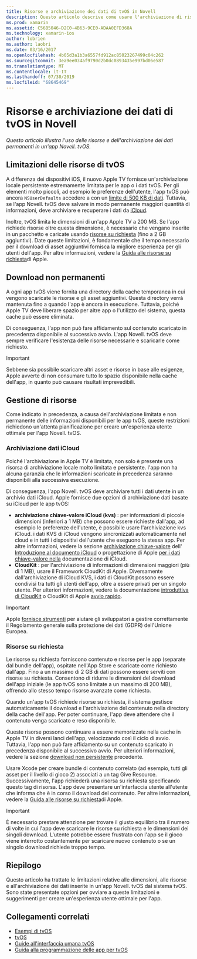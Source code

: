 ```yaml
---
title: Risorse e archiviazione dei dati di tvOS in Novell
description: Questo articolo descrive come usare l'archiviazione di risorse e dati permanenti in un'app tvOS compilata con Novell. Illustra l'archiviazione dei dati iCloud e le risorse su richiesta.
ms.prod: xamarin
ms.assetid: C56B5046-D2C0-4B63-9CE0-ADAA0EFD368A
ms.technology: xamarin-ios
author: lobrien
ms.author: laobri
ms.date: 03/16/2017
ms.openlocfilehash: 4b05d3a1b3a6557fd912ac85023267499c04c262
ms.sourcegitcommit: 3ea9ee034af9790d2b0dc0893435e997bd06e587
ms.translationtype: MT
ms.contentlocale: it-IT
ms.lasthandoff: 07/30/2019
ms.locfileid: "68645469"
---
```

# <a name="tvos-resources-and-data-storage-in-xamarin"></a>Risorse e archiviazione dei dati di tvOS in Novell

_Questo articolo illustra l'uso delle risorse e dell'archiviazione dei dati permanenti in un'app Novell. tvOS._

<a name="tvOS-Resource-Limitations" />

## <a name="tvos-resource-limitations"></a>Limitazioni delle risorse di tvOS

A differenza dei dispositivi iOS, il nuovo Apple TV fornisce un'archiviazione locale persistente estremamente limitata per le app o i dati tvOS. Per gli elementi molto piccoli, ad esempio le preferenze dell'utente, l'app tvOS può ancora `NSUserDefaults` accedere a con un [limite di 500 KB di dati](https://forums.developer.apple.com/message/50696#50696). Tuttavia, se l'app Novell. tvOS deve salvare in modo permanente maggiori quantità di informazioni, deve archiviare e recuperare i dati da [iCloud](#iCloud-Data-Storage).

Inoltre, tvOS limita le dimensioni di un'app Apple TV a 200 MB. Se l'app richiede risorse oltre questa dimensione, è necessario che vengano inserite in un pacchetto e caricate usando [risorse su richiesta](#On-Demand-Resources) (fino a 2 GB aggiuntivi). Date queste limitazioni, è fondamentale che il tempo necessario per il download di asset aggiuntivi fornisca la migliore esperienza per gli utenti dell'app. Per altre informazioni, vedere la [Guida alle risorse su richiesta](https://developer.apple.com/library/prerelease/tvos/documentation/FileManagement/Conceptual/On_Demand_Resources_Guide/index.html#//apple_ref/doc/uid/TP40015083)di Apple.

<a name="Non-Persistent-Downloads" />

## <a name="non-persistent-downloads"></a>Download non permanenti

A ogni app tvOS viene fornita una directory della cache temporanea in cui vengono scaricate le risorse e gli asset aggiuntivi. Questa directory verrà mantenuta fino a quando l'app è ancora in esecuzione. Tuttavia, poiché Apple TV deve liberare spazio per altre app o l'utilizzo del sistema, questa cache può essere eliminata.

Di conseguenza, l'app non può fare affidamento sul contenuto scaricato in precedenza disponibile al successivo avvio. L'app Novell. tvOS deve sempre verificare l'esistenza delle risorse necessarie e scaricarle come richiesto.

> [!IMPORTANT]
> Sebbene sia possibile scaricare altri asset e risorse in base alle esigenze, Apple avverte di non consumare tutto lo spazio disponibile nella cache dell'app, in quanto può causare risultati imprevedibili.




<a name="Managing-Resources" />

## <a name="managing-resources"></a>Gestione di risorse

Come indicato in precedenza, a causa dell'archiviazione limitata e non permanente delle informazioni disponibili per le app tvOS, queste restrizioni richiedono un'attenta pianificazione per creare un'esperienza utente ottimale per l'app Novell. tvOS.

<a name="iCloud-Data-Storage" />

### <a name="icloud-data-storage"></a>Archiviazione dati iCloud

Poiché l'archiviazione in Apple TV è limitata, non solo è presente una risorsa di archiviazione locale molto limitata e persistente. l'app non ha alcuna garanzia che le informazioni scaricate in precedenza saranno disponibili alla successiva esecuzione.

Di conseguenza, l'app Novell. tvOS deve archiviare tutti i dati utente in un archivio dati iCloud. Apple fornisce due opzioni di archiviazione dati basate su iCloud per le app tvOS:

- **archiviazione chiave-valore iCloud (kvs)** : per informazioni di piccole dimensioni (inferiori a 1 MB) che possono essere richieste dall'app, ad esempio le preferenze dell'utente, è possibile usare l'archiviazione kvs iCloud. i dati KVS di iCloud vengono sincronizzati automaticamente nel cloud e in tutti i dispositivi dell'utente che eseguono la stessa app. Per altre informazioni, vedere la sezione [archiviazione chiave-valore](~/ios/data-cloud/introduction-to-icloud.md) dell' [Introduzione al documento iCloud](~/ios/data-cloud/introduction-to-icloud.md) o progettazione di Apple [per i dati chiave-valore nella](https://developer.apple.com/library/prerelease/tvos/documentation/General/Conceptual/iCloudDesignGuide/Chapters/DesigningForKey-ValueDataIniCloud.html#//apple_ref/doc/uid/TP40012094-CH7) documentazione di iCloud.
- **CloudKit** : per l'archiviazione di informazioni di dimensioni maggiori (più di 1 MB), usare il Framework CloudKit di Apple. Diversamente dall'archiviazione di iCloud KVS, i dati di CloudKit possono essere condivisi tra tutti gli utenti dell'app, oltre a essere privati per un singolo utente. Per ulteriori informazioni, vedere la documentazione [introduttiva di CloudKit](~/ios/data-cloud/intro-to-cloudkit.md) o CloudKit di Apple [avvio rapido](https://developer.apple.com/library/prerelease/tvos/documentation/DataManagement/Conceptual/CloudKitQuickStart/Introduction/Introduction.html#//apple_ref/doc/uid/TP40014987).

> [!IMPORTANT]
> Apple [fornisce strumenti](https://developer.apple.com/support/allowing-users-to-manage-data/) per aiutare gli sviluppatori a gestire correttamente il Regolamento generale sulla protezione dei dati (GDPR) dell'Unione Europea.

<a name="On-Demand-Resources" />

### <a name="on-demand-resources"></a>Risorse su richiesta

Le risorse su richiesta forniscono contenuto e risorse per le app (separate dal bundle dell'app), ospitate nell'App Store e scaricate come richiesto dall'app. Fino a un massimo di 2 GB di dati possono essere serviti con risorse su richiesta. Consentono di ridurre le dimensioni del download dell'app iniziale (le app tvOS sono limitate a un massimo di 200 MB), offrendo allo stesso tempo risorse avanzate come richiesto.

Quando un'app tvOS richiede risorse su richiesta, il sistema gestisce automaticamente il download e l'archiviazione del contenuto nella directory della cache dell'app. Per poter continuare, l'app deve attendere che il contenuto venga scaricato e reso disponibile.

Queste risorse possono continuare a essere memorizzate nella cache in Apple TV in diversi lanci dell'app, velocizzando così il ciclo di avvio. Tuttavia, l'app non può fare affidamento su un contenuto scaricato in precedenza disponibile al successivo avvio. Per ulteriori informazioni, vedere la sezione [download non persistente](#Non-Persistent-Downloads) precedente.

Usare Xcode per creare bundle di contenuto correlato (ad esempio, tutti gli asset per il livello di gioco 2) associati a un tag Give Resource. Successivamente, l'app richiederà una risorsa su richiesta specificando questo tag di risorsa. L'app deve presentare un'interfaccia utente all'utente che informa che è in corso il download del contenuto. Per altre informazioni, vedere la [Guida alle risorse su richiesta](https://developer.apple.com/library/prerelease/tvos/documentation/FileManagement/Conceptual/On_Demand_Resources_Guide/index.html#//apple_ref/doc/uid/TP40015083)di Apple.

> [!IMPORTANT]
> È necessario prestare attenzione per trovare il giusto equilibrio tra il numero di volte in cui l'app deve scaricare le risorse su richiesta e le dimensioni dei singoli download. L'utente potrebbe essere frustrato con l'app se il gioco viene interrotto costantemente per scaricare nuovo contenuto o se un singolo download richiede troppo tempo.




<a name="Summary" />

## <a name="summary"></a>Riepilogo

Questo articolo ha trattato le limitazioni relative alle dimensioni, alle risorse e all'archiviazione dei dati inserite in un'app Novell. tvOS dal sistema tvOS. Sono state presentate opzioni per ovviare a queste limitazioni e suggerimenti per creare un'esperienza utente ottimale per l'app.



## <a name="related-links"></a>Collegamenti correlati

- [Esempi di tvOS](https://docs.microsoft.com/samples/browse/?products=xamarin&term=Xamarin.iOS+tvOS)
- [tvOS](https://developer.apple.com/tvos/)
- [Guide all'interfaccia umana tvOS](https://developer.apple.com/tvos/human-interface-guidelines/)
- [Guida alla programmazione delle app per tvOS](https://developer.apple.com/library/prerelease/tvos/documentation/General/Conceptual/AppleTV_PG/)
